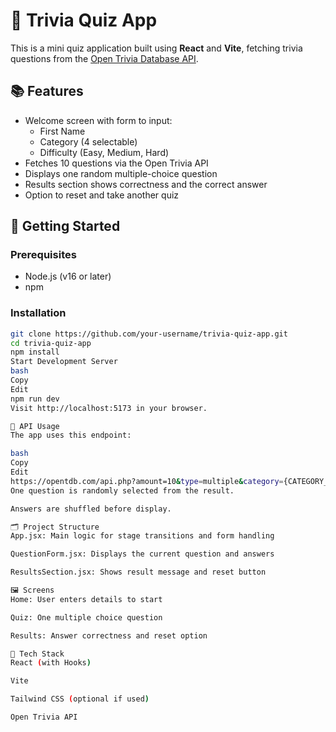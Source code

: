 # 🎯 Trivia Quiz App

This is a mini quiz application built using **React** and **Vite**, fetching trivia questions from the [Open Trivia Database API](https://opentdb.com/).

## 📚 Features

- Welcome screen with form to input:
  - First Name
  - Category (4 selectable)
  - Difficulty (Easy, Medium, Hard)
- Fetches 10 questions via the Open Trivia API
- Displays one random multiple-choice question
- Results section shows correctness and the correct answer
- Option to reset and take another quiz

## 🚀 Getting Started

### Prerequisites

- Node.js (v16 or later)
- npm

### Installation

```bash
git clone https://github.com/your-username/trivia-quiz-app.git
cd trivia-quiz-app
npm install
Start Development Server
bash
Copy
Edit
npm run dev
Visit http://localhost:5173 in your browser.

🧠 API Usage
The app uses this endpoint:

bash
Copy
Edit
https://opentdb.com/api.php?amount=10&type=multiple&category={CATEGORY_ID}&difficulty={DIFFICULTY}
One question is randomly selected from the result.

Answers are shuffled before display.

🗂 Project Structure
App.jsx: Main logic for stage transitions and form handling

QuestionForm.jsx: Displays the current question and answers

ResultsSection.jsx: Shows result message and reset button

🖼 Screens
Home: User enters details to start

Quiz: One multiple choice question

Results: Answer correctness and reset option

🧪 Tech Stack
React (with Hooks)

Vite

Tailwind CSS (optional if used)

Open Trivia API
